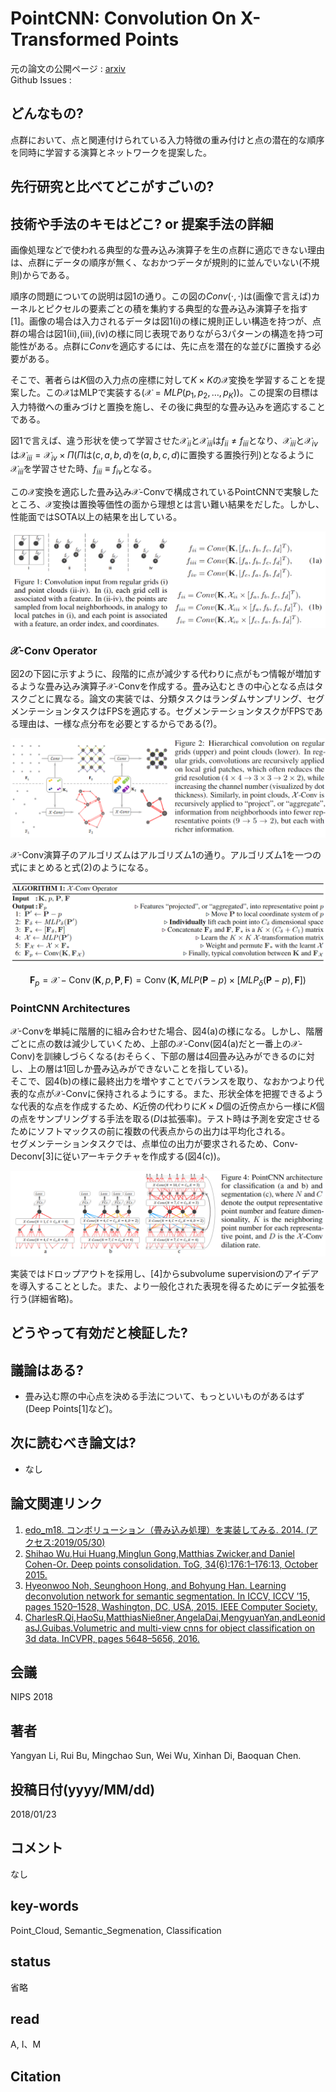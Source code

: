 # PointCNN: Convolution On X-Transformed Points

元の論文の公開ページ : [arxiv](https://arxiv.org/abs/1801.07791)  
Github Issues : 

## どんなもの?
点群において、点と関連付けられている入力特徴の重み付けと点の潜在的な順序を同時に学習する演算とネットワークを提案した。

## 先行研究と比べてどこがすごいの?

## 技術や手法のキモはどこ? or 提案手法の詳細
画像処理などで使われる典型的な畳み込み演算子を生の点群に適応できない理由は、点群にデータの順序が無く、なおかつデータが規則的に並んでいない(不規則)からである。

順序の問題についての説明は図1の通り。この図の${Conv}(\cdot, \cdot)$は(画像で言えば)カーネルとピクセルの要素ごとの積を集約する典型的な畳み込み演算子を指す[1]。画像の場合は入力されるデータは図1(i)の様に規則正しい構造を持つが、点群の場合は図1(ii),(iii),(iv)の様に同じ表現でありながら3パターンの構造を持つ可能性がある。点群に${Conv}$を適応するには、先に点を潜在的な並びに置換する必要がある。

そこで、著者らは$K$個の入力点の座標に対して$K \times K$の$\mathcal{X}$変換を学習することを提案した。この$\mathcal{X}$はMLPで実装する($\mathcal{X}=M L P(p_ {1}, p_ {2}, \ldots, p_ {K})$)。この提案の目標は入力特徴への重みづけと置換を施し、その後に典型的な畳み込みを適応することである。

図1で言えば、違う形状を使って学習させた$\mathcal{X}_ {i i}$と$\mathcal{X}_ {i i i}$は$f_ {i i} \neq f_ {i i i}$となり、$\mathcal{X}_ {iii}$と$\mathcal{X}_ {iv}$は$\mathcal{X}_ {i i i}=\mathcal{X}_ {i v} \times \Pi$($\Pi$は($c,a,b,d$)を($a,b,c,d$)に置換する置換行列)となるように$\mathcal{X}_ {i i i}$を学習させた時、$f_ {i i i} \equiv f_ {i v}$となる。

この$\mathcal{X}$変換を適応した畳み込み$\mathcal{X}$-Convで構成されているPointCNNで実験したところ、$\mathcal{X}$変換は置換等価性の面から理想とは言い難い結果をだした。しかし、性能面ではSOTA以上の結果を出している。

![fig1](img/PCoXP/fig1.png)

### $\mathcal{X}$-Conv Operator

図2の下図に示すように、段階的に点が減少する代わりに点がもつ情報が増加するような畳み込み演算子$\mathcal{X}$-Convを作成する。畳み込むときの中心となる点はタスクごとに異なる。論文の実装では、分類タスクはランダムサンプリング、セグメンテーションタスクはFPSを適応する。セグメンテーションタスクがFPSである理由は、一様な点分布を必要とするからである(?)。

![fig2](img/PCoXP/fig2.png)

$\mathcal{X}$-Conv演算子のアルゴリズムはアルゴリズム1の通り。アルゴリズム1を一つの式にまとめると式(2)のようになる。

![alg1](img/PCoXP/alg1.png)

$$
\mathbf{F}_{p}=\mathcal{X}-\operatorname{Conv}(\mathbf{K}, p, \mathbf{P}, \mathbf{F})=\operatorname{Conv}\left(\mathbf{K}, M L P(\mathbf{P}-p) \times\left[M L P_{\delta}(\mathbf{P}-p), \mathbf{F}\right]\right) \tag{2}
$$

### PointCNN Architectures
$\mathcal{X}$-Convを単純に階層的に組み合わせた場合、図4(a)の様になる。しかし、階層ごとに点の数は減少していくため、上部の$\mathcal{X}$-Conv(図4(a)だと一番上の$\mathcal{X}$-Conv)を訓練しづらくなる(おそらく、下部の層は4回畳み込みができるのに対し、上の層は1回しか畳み込みができないことを指している)。  
そこで、図4(b)の様に最終出力を増やすことでバランスを取り、なおかつより代表的な点が$\mathcal{X}$-Convに保持されるようにする。また、形状全体を把握できるような代表的な点を作成するため、$K$近傍の代わりに$K\times D$個の近傍点から一様に$K$個の点をサンプリングする手法を取る($D$は拡張率)。テスト時は予測を安定させるためにソフトマックスの前に複数の代表点からの出力は平均化される。  
セグメンテーションタスクでは、点単位の出力が要求されるため、Conv-Deconv[3]に従いアーキテクチャを作成する(図4(c))。

![fig4](img/PCoXP/fig4.png)

実装ではドロップアウトを採用し、[4]からsubvolume supervisionのアイデアを導入することとした。また、より一般化された表現を得るためにデータ拡張を行う(詳細省略)。

## どうやって有効だと検証した?


## 議論はある?
- 畳み込む際の中心点を決める手法について、もっといいものがあるはず(Deep Points[1]など)。

## 次に読むべき論文は?
- なし

## 論文関連リンク
1. [edo_m18. コンボリューション（畳み込み処理）を実装してみる. 2014. (アクセス:2019/05/30)](https://qiita.com/edo_m18/items/d9f5f4b6de7ff73075ed)
2. [Shihao Wu,Hui Huang,Minglun Gong,Matthias Zwicker,and Daniel Cohen-Or. Deep points consolidation. ToG, 34(6):176:1–176:13, October 2015.](https://dl.acm.org/citation.cfm?id=2818073)
3. [Hyeonwoo Noh, Seunghoon Hong, and Bohyung Han. Learning deconvolution network for semantic segmentation. In ICCV, ICCV ’15, pages 1520–1528, Washington, DC, USA, 2015. IEEE Computer Society.](https://arxiv.org/abs/1505.04366)
4. [CharlesR.Qi,HaoSu,MatthiasNießner,AngelaDai,MengyuanYan,andLeonidasJ.Guibas.Volumetric and multi-view cnns for object classification on 3d data. InCVPR, pages 5648–5656, 2016.](https://arxiv.org/abs/1604.03265)

## 会議
NIPS 2018

## 著者
Yangyan Li, Rui Bu, Mingchao Sun, Wei Wu, Xinhan Di, Baoquan Chen.

## 投稿日付(yyyy/MM/dd)
2018/01/23

## コメント
なし

## key-words
Point_Cloud, Semantic_Segmenation, Classification

## status
省略

## read
A, I、M

## Citation
